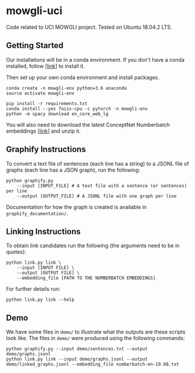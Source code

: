 # mowgli-uci
Code related to UCI MOWGLI project. Tested on Ubuntu 18.04.2 LTS.

## Getting Started
Our installations will be in a conda environment. If you don't have a conda installed, follow \[[link](https://docs.conda.io/projects/conda/en/latest/user-guide/install/)\] to install it. 

Then set up your own conda environment and install packages.
```{bash}
conda create -n mowgli-env python=3.6 anaconda
source activate mowgli-env

pip install -r requirements.txt
conda install --yes faiss-cpu -c pytorch -n mowgli-env
python -m spacy download en_core_web_lg
```

You will also need to download the latest ConceptNet Numberbatch embeddings \[[link](https://conceptnet.s3.amazonaws.com/downloads/2019/numberbatch/numberbatch-en-19.08.txt.gz)\] and unzip it.

## Graphify Instructions
To convert a text file of sentences (each line has a string) to a JSONL file of graphs (each line has a JSON graph), run the following:
```{Python}
python graphify.py 
	--input [INPUT_FILE] # A text file with a sentence (or sentences) per line
	--output [OUTPUT_FILE] # A JSONL file with one graph per line
```

Documentation for how the graph is created is available in `graphify_documentation/`.

## Linking Instructions

To obtain link candidates run the following (the arguments need to be in quotes):
```{Python}
python link.py link \
	--input [INPUT FILE] \
	--output [OUTPUT FILE] \
	--embedding_file [PATH TO THE NUMBERBATCH EMBEDDINGS]
```

For further details run:
```{Python}
python link.py link --help
```

## Demo
We have some files in `demo/` to illustrate what the outputs are these scripts look like. 
The files in `demo/` were produced using the following commands:
```
python graphify.py --input demo/sentences.txt --output demo/graphs.jsonl
python link.py link --input demo/graphs.jsonl --output demo/linked_graphs.jsonl --embedding_file numberbatch-en-19.08.txt
```
